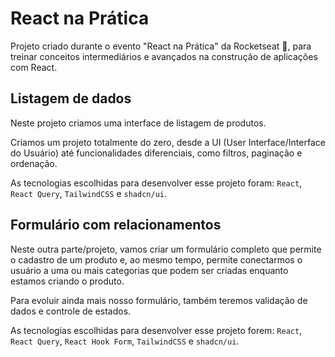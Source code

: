 # React na Prática

Projeto criado durante o evento "React na Prática" da Rocketseat 🚀, para treinar conceitos intermediários e avançados na construção de aplicações com React.

<!-- **Nota:** cada um dos projetos desenvolvidos corresponde a uma rota específica da aplicação. Então, para acessar os detalhes de cada projeto acesse as seguintes respectivas páginas -->

## Listagem de dados

Neste projeto criamos uma interface de listagem de produtos.

Criamos um projeto totalmente do zero, desde a UI (User Interface/Interface do Usuário) até funcionalidades diferenciais, como filtros, paginação e ordenação.

As tecnologias escolhidas para desenvolver esse projeto foram: `React`, `React Query`, `TailwindCSS` e `shadcn/ui`.

## Formulário com relacionamentos

Neste outra parte/projeto, vamos criar um formulário completo que permite o cadastro de um produto e, ao mesmo tempo, permite conectarmos o usuário a uma ou mais categorias que podem ser criadas enquanto estamos criando o produto.

Para evoluir ainda mais nosso formulário, também teremos validação de dados e controle de estados.

As tecnologias escolhidas para desenvolver esse projeto forem: `React`, `React Query`, `React Hook Form`, `TailwindCSS` e `shadcn/ui`.
